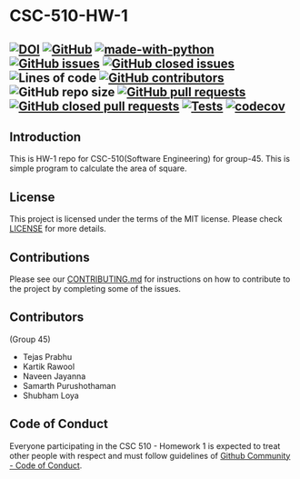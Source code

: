 # CSC-510-HW-1
[![DOI](https://zenodo.org/badge/DOI/10.5281/zenodo.7032785.svg)](https://doi.org/10.5281/zenodo.7032785)
[![GitHub](https://img.shields.io/github/license/TejasPrabhu/CSC-510-HW-1)](https://github.com/TejasPrabhu/CSC-510-HW-1/blob/main/LICENSE)
[![made-with-python](https://img.shields.io/badge/Made%20with-Python-1f425f.svg)](https://www.python.org/)
[![GitHub issues](https://img.shields.io/github/issues-raw/TejasPrabhu/CSC-510-HW-1)](https://github.com/TejasPrabhu/CSC-510-HW-1/issues?q=is%3Aopen+is%3Aissue)
[![GitHub closed issues](https://img.shields.io/github/issues-closed-raw/TejasPrabhu/CSC-510-HW-1)](https://github.com/TejasPrabhu/CSC-510-HW-1/issues?q=is%3Aissue+is%3Aclosed)
![Lines of code](https://img.shields.io/tokei/lines/github/TejasPrabhu/CSC-510-HW-1)
[![GitHub contributors](https://img.shields.io/github/contributors/TejasPrabhu/CSC-510-HW-1)](https://github.com/TejasPrabhu/CSC-510-HW-1/graphs/contributors)
![GitHub repo size](https://img.shields.io/github/repo-size/TejasPrabhu/CSC-510-HW-1)
[![GitHub pull requests](https://img.shields.io/github/issues-pr-raw/TejasPrabhu/CSC-510-HW-1)](https://github.com/TejasPrabhu/CSC-510-HW-1/pulls?q=is%3Aopen+is%3Apr)
[![GitHub closed pull requests](https://img.shields.io/github/issues-pr-closed-raw/TejasPrabhu/CSC-510-HW-1)](https://github.com/TejasPrabhu/CSC-510-HW-1/pulls?q=is%3Apr+is%3Aclosed)
[![Tests](https://github.com/TejasPrabhu/CSC-510-HW-1/actions/workflows/tests.yaml/badge.svg)](https://github.com/TejasPrabhu/CSC-510-HW-1/actions/workflows/tests.yaml)
[![codecov](https://codecov.io/gh/TejasPrabhu/CSC-510-HW-1/branch/main/graph/badge.svg)](https://codecov.io/gh/TejasPrabhu/CSC-510-HW-1)
---
## Introduction
This is HW-1 repo for CSC-510(Software Engineering) for group-45. This is simple program to calculate the area of square.
## License
This project is licensed under the terms of the MIT license. Please check [LICENSE](https://github.com/TejasPrabhu/CSC-510-HW-1/blob/main/LICENSE) for more details.
## Contributions
Please see our [CONTRIBUTING.md](https://github.com/TejasPrabhu/CSC-510-HW-1/blob/main/CONTRIBUTING.md) for instructions on how to contribute to the project by completing some of the issues.
## Contributors 
(Group 45)
- Tejas Prabhu
- Kartik Rawool
- Naveen Jayanna 
- Samarth Purushothaman
- Shubham Loya

## Code of Conduct

Everyone participating in the CSC 510 - Homework 1 is expected to treat other people with respect and must follow guidelines of [Github Community - Code of Conduct](https://docs.github.com/en/site-policy/github-terms/github-community-code-of-conduct).
